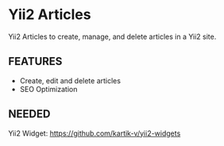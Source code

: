 Yii2 Articles
=============

Yii2 Articles to create, manage, and delete articles in a Yii2 site.

<h2>FEATURES</h2>

<ul>
  <li>Create, edit and delete articles</li>
  <li>SEO Optimization</li>
</ul>

<h2>NEEDED</h2>

Yii2 Widget: https://github.com/kartik-v/yii2-widgets
